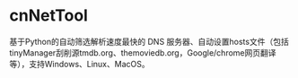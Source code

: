 # cnNetTool
基于Python的自动筛选解析速度最快的 DNS 服务器、自动设置hosts文件（包括tinyManager刮削源tmdb.org、themoviedb.org，Google/chrome网页翻译等），支持Windows、Linux、MacOS。
